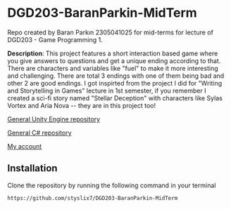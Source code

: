 # DGD203-BaranParkin-MidTerm

Repo created by Baran Parkın 2305041025 for mid-terms for lecture of DGD203 - Game Programming 1.

**Description**: This project features a short interaction based game where you give answers to questions and get a unique ending according to that. There are characters and variables like "fuel" to make it more interesting and challenging. There are total 3 endings with one of them being bad and other 2 are good endings. I got inspirted from the project I did for "Writing and Storytelling in Games" lecture in 1st semester, if you remember I created a sci-fi story named "Stellar Deception" with characters like Sylas Vortex and Aria Nova -- they are in this project too!

[General Unity Engine repository](https://github.com/styslix7/Unity-Repo)

[General C# repository](https://github.com/styslix7/CSharp-Repo)

[My account](https://github.com/styslix7)

## Installation

Clone the repository by running the following command in your terminal
```bash
https://github.com/styslix7/DGD203-BaranParkin-MidTerm
